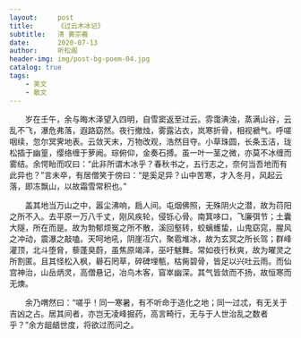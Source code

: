 ```yaml
---
layout:     post
title:      《过云木冰记》
subtitle:   清 黄宗羲
date:       2020-07-13
author:     听松阁
header-img: img/post-bg-poem-04.jpg
catalog: true
tags:
    - 美文
    - 散文
---
```


　　岁在壬午，余与晦木泽望入四明，自雪窦返至过云。雰霭淟浊，蒸满山谷，云乱不飞，瀑危弗落，遐路窈然。夜行撤烛，雾露沾衣，岚寒折骨，相视褫气。呼嗟咽续，忽尔冥霁地表。云敛天末，万物改观，浩然目夺。小草珠圆，长条玉洁，珑松插于幽篁，缨络缠于萝阙。琮俯仰，金奏石搏。虽一叶一茎之微，亦莫不冰缠而雾结。余愕眙而叹曰：“此非所谓木冰乎？春秋书之，五行志之，奈何当吾地而有此异也？”言未卒，有居僧笑于傍曰：“是奚足异？山中苦寒，才入冬月，风起云落，即冻飘山，以故霜雪常积也。”


　　盖其地当万山之中，嚣尘沸响，扃人间。屯烟佛照，无殊阴火之潜，故为葕阳之所不入。去平原一万八千丈，刚风疾轮，侵铄心骨。南箕哆口，飞廉弭节；土囊大隧，所在而是。故为勃郁烦冤之所不散，溪回壑转，蛟螭蠖蛰，山鬼窈窕，腥风之冲动，震瀑之敲嗑。天呵地吼，阴崖冱穴，聚雹堆冰，故为玄冥之所长驾；群峰灌顶，北斗堕脅，藜蓬臭蔚，虽焦原竭泽，巫吁魃舞。常如夜行秋爽，故为曜灵之所割匿。且其怪松入枫，礜石罔草，碎碑埋甎，枯胔碧骨，皆足以兴吐云雨。而仙宫神治，山岳炳灵，高僧悬记，冶鸟木客，窅崒幽深。其气皆敛而不扬，故恒寒而无燠。


　　余乃喟然曰：“嗟乎！同一寒暑，有不听命于造化之地；同一过忒，有无关于吉凶之占。居其间者，亦岂无凌峰掘药，高言畸行，无与于人世治乱之数者乎？”余方龃龉世度，将欲过而问之。
